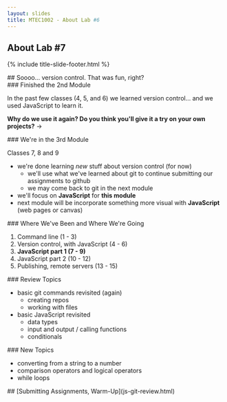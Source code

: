 ```yaml
---
layout: slides
title: MTEC1002 - About Lab #6
---
```


<section markdown="block" class="title-slide">

# About Lab #7

{% include title-slide-footer.html %}
</section>

<section markdown="block">
## Soooo... version control.  That was fun, right?
</section>

<section markdown="block">
### Finished the 2nd Module

In the past few classes (4, 5, and 6) we learned version control... and we used JavaScript to learn it.

__Why do we use it again?  Do you think you'll give it a try on your own projects?__ &rarr;
</section>

<section markdown="block">
### We're in the 3rd Module 

Classes 7, 8 and 9

* we're done learning _new_ stuff about version control (for now)
	* we'll use what we've learned about git to continue submitting our assignments to github
	* we may come back to git in the next module
* we'll focus on __JavaScript__ for __this module__
* next module will be incorporate something more visual with __JavaScript__ (web pages or canvas)
</section>

<section markdown="block">
### Where We've Been and Where We're Going

1. Command line (1 - 3)
2. Version control, with JavaScript (4 - 6)
3. __JavaScript part 1 (7 - 9)__
4. JavaScript part 2 (10 - 12)
5. Publishing, remote servers (13 - 15)
</section>

<section markdown="block">
### Review Topics

* basic git commands revisited (again)
	* creating repos
	* working with files
* basic JavaScript revisited
	* data types
	* input and output / calling functions
	* conditionals
</section>

<section markdown="block">
### New Topics

* converting from a string to a number
* comparison operators and logical operators
* while loops
</section>

<section markdown="block">
## [Submitting Assignments, Warm-Up](js-git-review.html)
</section>
